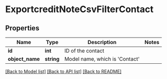 # ExportcreditNoteCsvFilterContact

## Properties
Name | Type | Description | Notes
------------ | ------------- | ------------- | -------------
**id** | **int** | ID of the contact | 
**object_name** | **string** | Model name, which is &#x27;Contact&#x27; | 

[[Back to Model list]](../../README.md#documentation-for-models) [[Back to API list]](../../README.md#documentation-for-api-endpoints) [[Back to README]](../../README.md)

